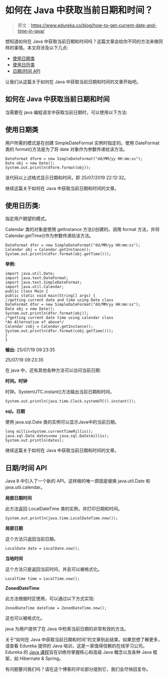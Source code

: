 # 如何在 Java 中获取当前日期和时间？

> 原文：<https://www.edureka.co/blog/how-to-get-current-date-and-time-in-java/>

想知道如何在 Java 中获取当前日期和时间吗？这篇文章会给你不同的方法来做同样的事情。本文将涉及以下几点:

*   [使用日期类](#UsingDateClass)
*   [使用日历类](#UsingCalendarClass)
*   [日期/时间 API](#Date/TimeAPI)

让我们从这篇关于如何在 Java 中获取当前日期和时间的文章开始吧。

## **如何在 Java 中获取当前日期和时间**

当需要在 java 编程语言中获取当前日期时，可以使用以下方法:

## **使用日期类**

用户所需的模式是在创建 SimpleDateFormat 实例时指定的。使用 DateFormat 类的 format()方法是为了将 date 对象作为参数传递给该方法。

```
DateFormat dform = new SimpleDateFormat("dd/MM/yy HH:mm:ss");
Date obj = new Date();
System.out.println(dform.format(obj)); 

```

该代码以上述格式显示日期和时间，即 25/07/2019 22:12:32。

继续这篇关于如何在 Java 中获取当前日期和时间的文章。

## **使用日历类:**

指定用户期望的模式。

Calendar 类的对象是使用 getInstance 方法()创建的。调用 format 方法，并将 Calendar.getTime()作为参数传递给该方法。

```
DateFormat dfor = new SimpleDateFormat("dd/MM/yy HH:mm:ss");
Calendar obj = Calendar.getInstance();
System.out.println(dfor.format(obj.getTime()));

```

**举例:**

```
import java.util.Date;
import java.text.DateFormat;
import java.text.SimpleDateFormat;
import java.util.Calendar;
public class Main {
public static void main(String[] args) {
//getting current date and time using Date class
DateFormat dfor = new SimpleDateFormat("dd/MM/yy HH:mm:ss");
Date obj = new Date();
System.out.println(dfor.format(obj));
/*getting current date time using calendar class 
*An Alternative of above*/
Calendar cobj = Calendar.getInstance();
System.out.println(dfor.format(cobj.getTime()));
}
} 

```

**输出:** 25/07/19 09:23:35

25/07/19 09:23:35

在 java 中，还有其他各种方法可以访问当前日期:

**时间。时钟**

时钟。SystemUTC.instant()方法输出当前日期和时间。

```
System.out.println(java.time.Clock.systemUTC().instant());
```

**sql。日期**

使用 java.sql.Date 类的实例可以显示Java中的当前日期。

```
long millis=System.currentTimeMillis();  
java.sql.Date dates=new java.sql.Date(millis);  
System.out.println(dates);

```

继续这篇关于如何在 Java 中获取当前日期和时间的文章。

## **日期/时间 API**

Java 8 中引入了一个新的 API。这样做的唯一原因是替换 java.util.Date 和 java.util.calendar。

**局部日期时间**

此方法返回 LocalDateTime 类的实例，并打印日期和时间。

```
System.out.println(java.time.LocalDateTime.now());
```

**局部日期**

这个方法只返回当前日期。

```
LocalDate date = LocalDate.now();
```

**当地时间**

这个方法只是返回当前时间，并且可以被格式化。

```
LocalTime time = LocalTime.now();
```

**ZonedDateTime**

此方法根据时区使用，可以通过以下方式实现:

```
ZonedDateTime dateTime = ZonedDateTime.now();
```

这也可以被格式化。

java 为用户提供了在 Java 中检索当前日期的非常有效的方法。

关于“如何在 Java 中获取当前日期和时间”的文章到此结束。如果您想了解更多，请查看 Edureka 提供的 Java 培训，这是一家值得信赖的在线学习公司。Edureka 的 [Java 课程](https://www.edureka.co/java-j2ee-training-course)旨在训练你掌握核心和高级 Java 概念以及各种 Java 框架，如 Hibernate & Spring。

有问题要问我们吗？请在这个博客的评论部分提到它，我们会尽快回复你。